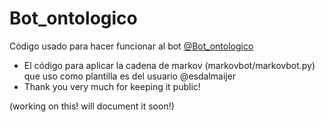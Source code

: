 # Bot_ontologico

Código usado para hacer funcionar al bot [@Bot_ontologico](https://twitter.com/Bot_ontologico)


* El código para aplicar la cadena de markov (markovbot/markovbot.py) que uso como plantilla es del usuario @esdalmaijer
* Thank you very much for keeping it public!

(working on this! will document it soon!)
